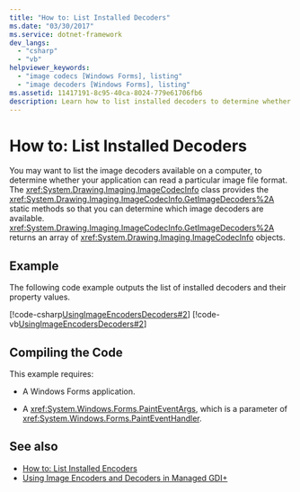 ```yaml
---
title: "How to: List Installed Decoders"
ms.date: "03/30/2017"
ms.service: dotnet-framework
dev_langs: 
  - "csharp"
  - "vb"
helpviewer_keywords: 
  - "image codecs [Windows Forms], listing"
  - "image decoders [Windows Forms], listing"
ms.assetid: 11417191-8c95-40ca-8024-779e61706fb6
description: Learn how to list installed decoders to determine whether your application can read a particular image file format.
---
```

# How to: List Installed Decoders

You may want to list the image decoders available on a computer, to determine whether your application can read a particular image file format. The <xref:System.Drawing.Imaging.ImageCodecInfo> class provides the <xref:System.Drawing.Imaging.ImageCodecInfo.GetImageDecoders%2A> static methods so that you can determine which image decoders are available. <xref:System.Drawing.Imaging.ImageCodecInfo.GetImageDecoders%2A> returns an array of <xref:System.Drawing.Imaging.ImageCodecInfo> objects.

## Example

The following code example outputs the list of installed decoders and their property values.

[!code-csharp[UsingImageEncodersDecoders#2](~/samples/snippets/csharp/VS_Snippets_Winforms/UsingImageEncodersDecoders/CS/Form1.cs#2)]
[!code-vb[UsingImageEncodersDecoders#2](~/samples/snippets/visualbasic/VS_Snippets_Winforms/UsingImageEncodersDecoders/VB/Form1.vb#2)]

## Compiling the Code

This example requires:

- A Windows Forms application.

- A <xref:System.Windows.Forms.PaintEventArgs>, which is a parameter of <xref:System.Windows.Forms.PaintEventHandler>.

## See also

- [How to: List Installed Encoders](how-to-list-installed-encoders.md)
- [Using Image Encoders and Decoders in Managed GDI+](using-image-encoders-and-decoders-in-managed-gdi.md)
